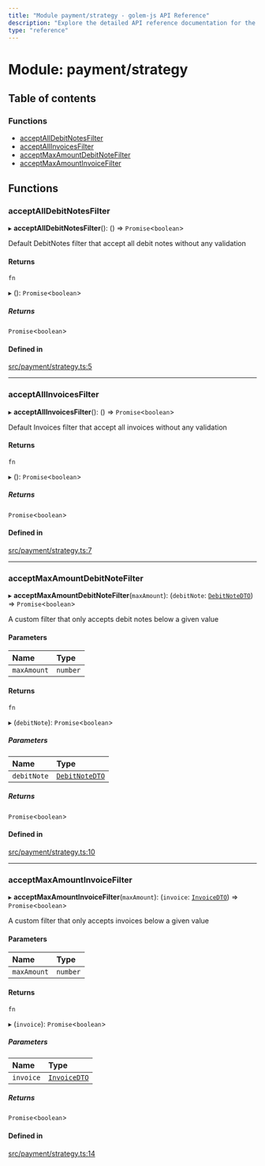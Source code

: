 ```yaml
---
title: "Module payment/strategy - golem-js API Reference"
description: "Explore the detailed API reference documentation for the Module payment/strategy within the golem-js SDK for the Golem Network."
type: "reference"
---
```

# Module: payment/strategy

## Table of contents

### Functions

- [acceptAllDebitNotesFilter](payment_strategy#acceptalldebitnotesfilter)
- [acceptAllInvoicesFilter](payment_strategy#acceptallinvoicesfilter)
- [acceptMaxAmountDebitNoteFilter](payment_strategy#acceptmaxamountdebitnotefilter)
- [acceptMaxAmountInvoiceFilter](payment_strategy#acceptmaxamountinvoicefilter)

## Functions

### acceptAllDebitNotesFilter

▸ **acceptAllDebitNotesFilter**(): () => `Promise`<`boolean`\>

Default DebitNotes filter that accept all debit notes without any validation

#### Returns

`fn`

▸ (): `Promise`<`boolean`\>

##### Returns

`Promise`<`boolean`\>

#### Defined in

[src/payment/strategy.ts:5](https://github.com/golemfactory/golem-js/blob/fd57fdd/src/payment/strategy.ts#L5)

___

### acceptAllInvoicesFilter

▸ **acceptAllInvoicesFilter**(): () => `Promise`<`boolean`\>

Default Invoices filter that accept all invoices without any validation

#### Returns

`fn`

▸ (): `Promise`<`boolean`\>

##### Returns

`Promise`<`boolean`\>

#### Defined in

[src/payment/strategy.ts:7](https://github.com/golemfactory/golem-js/blob/fd57fdd/src/payment/strategy.ts#L7)

___

### acceptMaxAmountDebitNoteFilter

▸ **acceptMaxAmountDebitNoteFilter**(`maxAmount`): (`debitNote`: [`DebitNoteDTO`](../interfaces/payment_debit_note.DebitNoteDTO)) => `Promise`<`boolean`\>

A custom filter that only accepts debit notes below a given value

#### Parameters

| Name | Type |
| :------ | :------ |
| `maxAmount` | `number` |

#### Returns

`fn`

▸ (`debitNote`): `Promise`<`boolean`\>

##### Parameters

| Name | Type |
| :------ | :------ |
| `debitNote` | [`DebitNoteDTO`](../interfaces/payment_debit_note.DebitNoteDTO) |

##### Returns

`Promise`<`boolean`\>

#### Defined in

[src/payment/strategy.ts:10](https://github.com/golemfactory/golem-js/blob/fd57fdd/src/payment/strategy.ts#L10)

___

### acceptMaxAmountInvoiceFilter

▸ **acceptMaxAmountInvoiceFilter**(`maxAmount`): (`invoice`: [`InvoiceDTO`](../interfaces/payment_invoice.InvoiceDTO)) => `Promise`<`boolean`\>

A custom filter that only accepts invoices below a given value

#### Parameters

| Name | Type |
| :------ | :------ |
| `maxAmount` | `number` |

#### Returns

`fn`

▸ (`invoice`): `Promise`<`boolean`\>

##### Parameters

| Name | Type |
| :------ | :------ |
| `invoice` | [`InvoiceDTO`](../interfaces/payment_invoice.InvoiceDTO) |

##### Returns

`Promise`<`boolean`\>

#### Defined in

[src/payment/strategy.ts:14](https://github.com/golemfactory/golem-js/blob/fd57fdd/src/payment/strategy.ts#L14)
